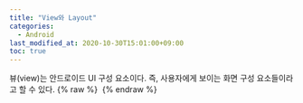 ```yaml
---
title: "View와 Layout"
categories: 
  - Android
last_modified_at: 2020-10-30T15:01:00+09:00
toc: true
---
```


뷰(view)는 안드로이드 UI 구성 요소이다. 즉, 사용자에게 보이는 화면 구성 요소들이라고 할 수 있다.
{% raw %} <img src="https://tmsksfh2012.github.io/assets/images/20201030androidView&Layout/composit.PNG" alt=""> {% endraw %}<br/>